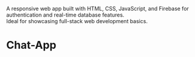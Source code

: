 A responsive web app built with HTML, CSS, JavaScript, and Firebase for authentication and real-time database features.  
Ideal for showcasing full-stack web development basics.
# Chat-App

